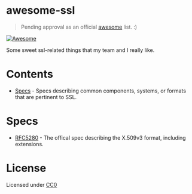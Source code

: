 # awesome-ssl

> Pending approval as an official [awesome](https://github.com/sindresorhus/awesome) list. :)

[![Awesome](https://cdn.rawgit.com/sindresorhus/awesome/d7305f38d29fed78fa85652e3a63e154dd8e8829/media/badge.svg)](https://github.com/sindresorhus/awesome)

Some sweet ssl-related things that my team and I really like.

# Contents

+ [Specs](#specs) - Specs describing common components, systems, or formats that are pertinent to SSL.

# Specs

+ [RFC5280](https://tools.ietf.org/html/rfc5280) - The offical spec describing the X.509v3 format, including extensions.


# License

Licensed under [CC0](https://creativecommons.org/publicdomain/zero/1.0/)